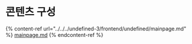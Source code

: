 # 콘텐츠 구성

{% content-ref url="../../../undefined-3/frontend/undefined/mainpage.md" %}
[mainpage.md](../../../undefined-3/frontend/undefined/mainpage.md)
{% endcontent-ref %}
